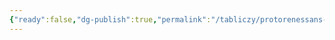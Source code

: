 ```yaml
---
{"ready":false,"dg-publish":true,"permalink":"/tabliczy/protorenessans-i-rannee-vozrozhdenie/altar-sv-antoniya-paduanskogo/","dgPassFrontmatter":true}
---
```



